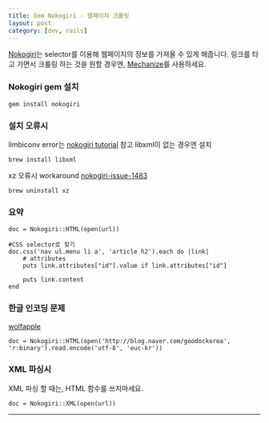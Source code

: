 ```yaml
---
title: Gem Nokogiri - 웹페이지 크롤링
layout: post
category: [dev, rails]
--- 
```


[Nokogiri][3]는 selector를 이용해 웹페이지의 정보를 가져올 수 있게 해줍니다.
링크를 타고 가면서 크롤링 하는 것을 원할 경우엔, [Mechanize][2]를 사용하세요.


### Nokogiri gem 설치

    gem install nokogiri

### 설치 오류시

limbiconv error는 [nokogiri tutorial][4] 참고
libxml이 없는 경우엔 설치

    brew install libxml

xz 오류시 workaround [nokogiri-issue-1483][5]

    brew uninstall xz


### 요약

    doc = Nokogiri::HTML(open(url))

    #CSS selector로 찾기
    doc.css('nav ul.menu li a', 'article h2').each do |link|
        # attributes
        puts link.attributes["id"].value if link.attributes["id"]
        
        puts link.content
    end



### 한글 인코딩 문제 

[wolfapple][1]

    doc = Nokogiri::HTML(open('http://blog.naver.com/goodockorea', 'r:binary').read.encode('utf-8', 'euc-kr'))


### XML 파싱시

XML 파싱 할 때는, HTML 함수를 쓰지마세요.

    doc = Nokogiri::XML(open(url))


---

[1]: http://wolfapple.tumblr.com/post/30861736496/open-uri-%EC%82%AC%EC%9A%A9%EC%8B%9C-%ED%95%9C%EA%B8%80%EC%9D%B4-%EA%B9%A8%EC%A7%88%EB%95%8C
[2]: https://github.com/sparklemotion/mechanize
[3]: https://github.com/sparklemotion/nokogiri
[4]: http://www.nokogiri.org/tutorials/installing_nokogiri.html#mac_os_x
[5]: https://github.com/sparklemotion/nokogiri/issues/1483